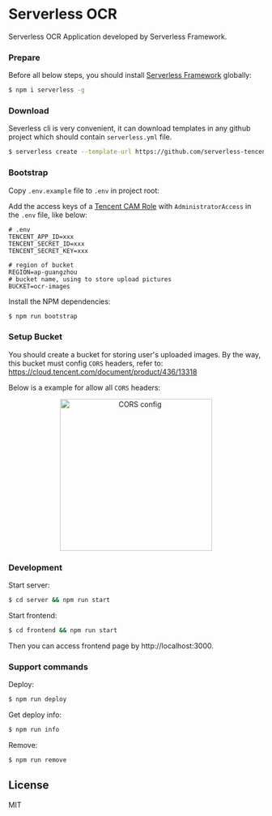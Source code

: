 # Serverless OCR

Serverless OCR Application developed by Serverless Framework.

### Prepare

Before all below steps, you should install
[Serverless Framework](https://www.github.com/serverless/serverless) globally:

```bash
$ npm i serverless -g
```

### Download

Severless cli is very convenient, it can download templates in any github
project which should contain `serverless.yml` file.

```bash
$ serverless create --template-url https://github.com/serverless-tencent/serverless-demos/serverless-ocr
```

### Bootstrap

Copy `.env.example` file to `.env` in project root:

Add the access keys of a
[Tencent CAM Role](https://console.cloud.tencent.com/cam/capi) with
`AdministratorAccess` in the `.env` file, like below:

```dotenv
# .env
TENCENT_APP_ID=xxx
TENCENT_SECRET_ID=xxx
TENCENT_SECRET_KEY=xxx

# region of bucket
REGION=ap-guangzhou
# bucket name, using to store upload pictures
BUCKET=ocr-images
```

Install the NPM dependencies:

```bash
$ npm run bootstrap
```

### Setup Bucket

You should create a bucket for storing user's uploaded images. By the way, this
bucket must config `CORS` headers, refer to:
https://cloud.tencent.com/document/product/436/13318

Below is a example for allow all `CORS` headers:

<center>
<img src="https://static-yugasun-com-1251556596.file.myqcloud.com/sls/cos-cors-setup.png" alt="CORS config" width="300">
</center>

### Development

Start server:

```bash
$ cd server && npm run start
```

Start frontend:

```bash
$ cd frontend && npm run start
```

Then you can access frontend page by http://localhost:3000.

### Support commands

Deploy:

```bash
$ npm run deploy
```

Get deploy info:

```bash
$ npm run info
```

Remove:

```bash
$ npm run remove
```

## License

MIT
